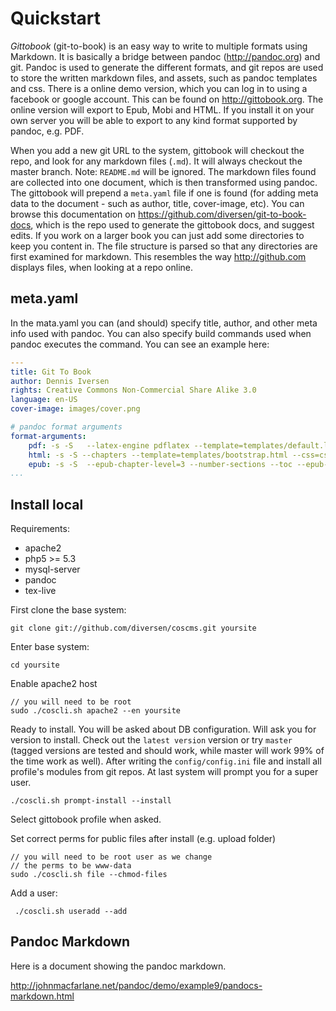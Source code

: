 # Quickstart

*Gittobook* (git-to-book) is an easy way to write to multiple formats using Markdown. It is basically a bridge between pandoc (<http://pandoc.org>) and git. Pandoc is used to generate the different formats, and git repos are used to store the written markdown files, and assets, such as pandoc templates and css. There is a online demo version, which you can log in to using a facebook or google account. This can be found on <http://gittobook.org>. The online version will export to Epub, Mobi and HTML. If you install it on your own server you will be able to export to any kind format supported by pandoc, e.g. PDF. 

When you add a new git URL to the system, gittobook will checkout the repo, and look for any markdown files (`.md`). It will always checkout the master branch. Note: `README.md` will be ignored. The markdown files found are collected into one document, which is then transformed using pandoc. The gittobook will prepend a `meta.yaml` file if one is found (for adding meta data to the document - such as author, title, cover-image, etc). You can browse this documentation on <https://github.com/diversen/git-to-book-docs>, which is the repo used to generate the gittobook docs, and suggest edits. If you work on a larger book you can just add some directories to keep you content in. The file structure is parsed so that any directories are first examined for markdown. This resembles the way <http://github.com> displays files, when looking at a repo online.  

## meta.yaml

In the mata.yaml you can (and should) specify title, author, and other meta info used with pandoc. You can also specify build commands used when pandoc executes the command. You can see an example here:  

~~~yaml
---
title: Git To Book
author: Dennis Iversen
rights: Creative Commons Non-Commercial Share Alike 3.0
language: en-US
cover-image: images/cover.png

# pandoc format arguments
format-arguments:
    pdf: -s -S   --latex-engine pdflatex --template=templates/default.latex --number-sections -V documentclass=memoir -V geometry:margin=1in -V lang=danish --toc --chapters
    html: -s -S --chapters --template=templates/bootstrap.html --css=css/bootstrap.css --number-sections --toc -t html5
    epub: -s -S  --epub-chapter-level=3 --number-sections --toc --epub-chapter-level=4 
...
~~~



## Install local

Requirements: 

* apache2
* php5 >= 5.3
* mysql-server
* pandoc
* tex-live

First clone the base system: 

    git clone git://github.com/diversen/coscms.git yoursite

Enter base system: 

    cd yoursite

Enable apache2 host

    // you will need to be root
    sudo ./coscli.sh apache2 --en yoursite

Ready to install. You will be asked about DB configuration.  Will ask you for version to install. Check out the `latest version` version or try `master` (tagged versions are tested and should work, while master will work 99% of the time work as well). After writing the `config/config.ini` file and install all profile's modules from git repos. At last system will prompt you for a super user. 

    ./coscli.sh prompt-install --install

Select gittobook profile when asked. 

Set correct perms for public files after install (e.g. upload folder)

    // you will need to be root user as we change 
    // the perms to be www-data
    sudo ./coscli.sh file --chmod-files

Add a user: 

     ./coscli.sh useradd --add

## Pandoc Markdown

Here is a document showing the pandoc markdown.  

<http://johnmacfarlane.net/pandoc/demo/example9/pandocs-markdown.html>

